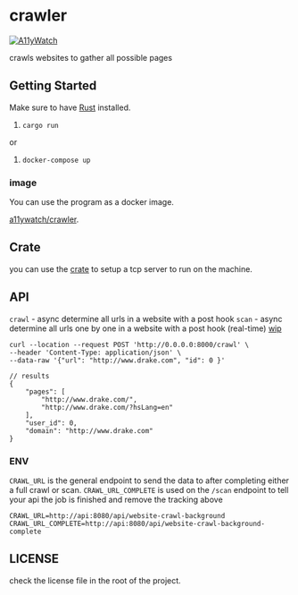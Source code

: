 # crawler

[![A11yWatch](https://circleci.com/gh/A11yWatch/crawler.svg?style=svg)](https://circleci.com/gh/A11yWatch/crawler)

crawls websites to gather all possible pages

## Getting Started

Make sure to have [Rust](https://doc.rust-lang.org/book/ch01-01-installation.html) installed.

1. `cargo run`

or

1. `docker-compose up`

### image

You can use the program as a docker image.

[a11ywatch/crawler](https://hub.docker.com/repository/docker/a11ywatch/crawler).

## Crate

you can use the [crate](https://crates.io/crates/website_crawler) to setup a tcp server to run on the machine.

## API

`crawl` - async determine all urls in a website with a post hook
`scan` - async determine all urls one by one in a website with a post hook (real-time) [wip](https://github.com/madeindjs/spider/pull/13)

```
curl --location --request POST 'http://0.0.0.0:8000/crawl' \
--header 'Content-Type: application/json' \
--data-raw '{"url": "http://www.drake.com", "id": 0 }'

// results
{
    "pages": [
        "http://www.drake.com/",
        "http://www.drake.com/?hsLang=en"
    ],
    "user_id": 0,
    "domain": "http://www.drake.com"
}
```

### ENV

`CRAWL_URL` is the general endpoint to send the data to after completing either a full crawl or scan.
`CRAWL_URL_COMPLETE` is used on the `/scan` endpoint to tell your api the job is finished and remove the tracking above

```
CRAWL_URL=http://api:8080/api/website-crawl-background
CRAWL_URL_COMPLETE=http://api:8080/api/website-crawl-background-complete
```

## LICENSE

check the license file in the root of the project.

